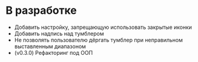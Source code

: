 ﻿# В разработке

* Добавить настройку, запрещающую использовать закрытые иконки
* Добавить надпись над тумблером
* Не позволять пользователю дёргать тумблер при неправильном выставленным диапазоном
* (v0.3.0) Рефакторинг под ООП